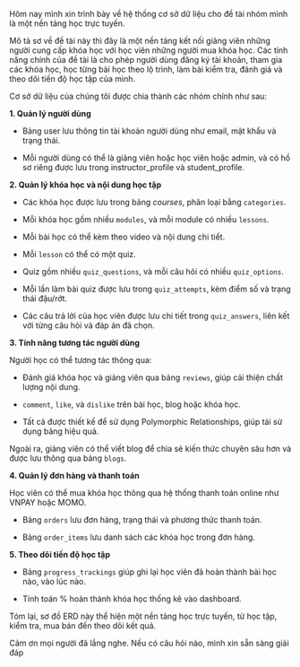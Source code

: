 Hôm nay mình xin trình bày về hệ thống cơ sở dữ liệu cho đề tài nhóm mình là một nền tảng học trực tuyến.

Mô tả sơ về đề tài này thì đây là một nền tảng kết nối giảng viên những người cung cấp khóa học với học viên những người mua khóa học. Các tính năng chính của đề tài là cho phép người dùng đăng ký tài khoản, tham gia các khóa học, học từng bài học theo lộ trình, làm bài kiểm tra, đánh giá và theo dõi tiến độ học tập của mình.

Cơ sở dữ liệu của chúng tôi được chia thành các nhóm chính như sau:

**1. Quản lý người dùng**

- Bảng user lưu thông tin tài khoản người dùng như email, mật khẩu và trạng thái.

- Mỗi người dùng có thể là giảng viên hoặc học viên hoặc admin, và có hồ sơ riêng được lưu trong instructor_profile và student_profile.

**2. Quản lý khóa học và nội dung học tập**

- Các khóa học được lưu trong bảng *courses*, phân loại bằng `categories`.

- Mỗi khóa học gồm nhiều `modules`, và mỗi module có nhiều `lessons`.

- Mỗi bài học có thể kèm theo video và nội dung chi tiết.

- Mỗi `lesson` có thể có một quiz.

- Quiz gồm nhiều `quiz_questions`, và mỗi câu hỏi có nhiều `quiz_options`.

- Mỗi lần làm bài quiz được lưu trong `quiz_attempts`, kèm điểm số và trạng thái đậu/rớt.

- Các câu trả lời của học viên được lưu chi tiết trong `quiz_answers`, liên kết với từng câu hỏi và đáp án đã chọn.

**3. Tính năng tương tác người dùng**

Người học có thể tương tác thông qua:

- Đánh giá khóa học và giảng viên qua bảng `reviews`, giúp cải thiện chất lượng nội dung.

- `comment`, `like`, và `dislike` trên bài học, blog hoặc khóa học.

- Tất cả được thiết kế để sử dụng Polymorphic Relationships, giúp tái sử dụng bảng hiệu quả.

Ngoài ra, giảng viên có thể viết blog để chia sẻ kiến thức chuyên sâu hơn và được lưu thông qua bảng `blogs`.

**4. Quản lý đơn hàng và thanh toán**

Học viên có thể mua khóa học thông qua hệ thống thanh toán online như VNPAY hoặc MOMO.

* Bảng `orders` lưu đơn hàng, trạng thái và phương thức thanh toán.

* Bảng `order_items` lưu danh sách các khóa học trong đơn hàng.

**5. Theo dõi tiến độ học tập**

- Bảng `progress_trackings` giúp ghi lại học viên đã hoàn thành bài học nào, vào lúc nào.

- Tính toán % hoàn thành khóa học thống kê vào dashboard.

Tóm lại, sơ đồ ERD này thể hiện một nền tảng học trực tuyến, từ học tập, kiểm tra, mua bán đến theo dõi kết quả.


Cảm ơn mọi người đã lắng nghe. Nếu có câu hỏi nào, mình xin sẵn sàng giải đáp